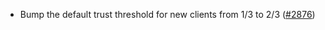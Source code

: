 - Bump the default trust threshold for new clients from 1/3 to 2/3
  ([#2876](https://github.com/soohoio/hermes/issues/2876))